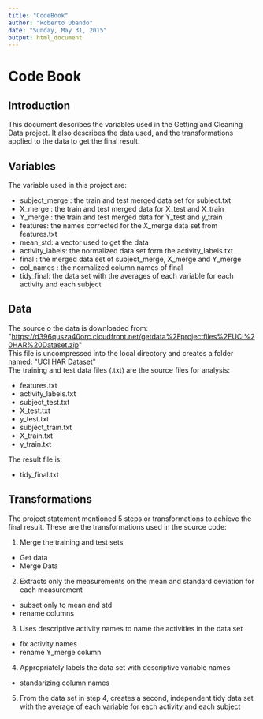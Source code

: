 ```yaml
---
title: "CodeBook"
author: "Roberto Obando"
date: "Sunday, May 31, 2015"
output: html_document
---
```

# Code Book
## Introduction 
This document describes the variables used in the Getting and Cleaning Data project. 
It also describes the data used, and the transformations applied to the data to get the final result.

## Variables
The variable used in this project are:  
*  subject_merge : the train and test merged data set for subject.txt  
*  X_merge : the train and test merged data for X_test and X_train  
*  Y_merge : the  train and test merged data for Y_test and y_train  
*  features: the names corrected for the X_merge data set from features.txt  
*  mean_std: a vector used to get the data  
*  activity_labels: the normalized data set form the activity_labels.txt  
*  final : the merged data set of subject_merge, X_merge and Y_merge  
*  col_names : the normalized column names of final  
*  tidy_final: the data set with the averages of each variable for each activity and each subject  

## Data
The source o the data is downloaded from:  
"https://d396qusza40orc.cloudfront.net/getdata%2Fprojectfiles%2FUCI%20HAR%20Dataset.zip"  
This file is uncompressed into the local directory and creates a folder named: "UCI HAR Dataset"  
The training and test data files (.txt) are the source files for analysis:  
+ features.txt  
+ activity_labels.txt  
+ subject_test.txt  
+ X_test.txt  
+ y_test.txt  
+ subject_train.txt  
+ X_train.txt  
+ y_train.txt  

The result file is:  
+ tidy_final.txt  

## Transformations
The project statement mentioned 5 steps or transformations to achieve the final result. These are the transformations used in the source code:

1. Merge the training and test sets  
  *  Get data  
  *  Merge Data  
2. Extracts only the measurements on the mean and standard deviation for each measurement  
  * subset only to mean and std  
  * rename columns  
3. Uses descriptive activity names to name the activities in the data set  
  * fix activity names   
  * rename Y_merge column   
4. Appropriately labels the data set with descriptive variable names  
  * standarizing column names   
5. From the data set in step 4, creates a second, independent tidy data set with the average of each variable for each activity and each subject  
